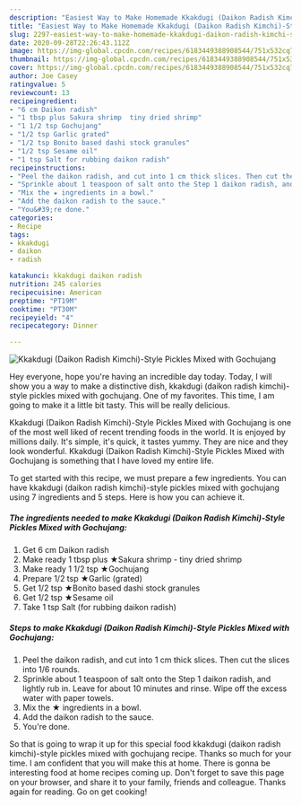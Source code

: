 ```yaml
---
description: "Easiest Way to Make Homemade Kkakdugi (Daikon Radish Kimchi)-Style Pickles Mixed with Gochujang"
title: "Easiest Way to Make Homemade Kkakdugi (Daikon Radish Kimchi)-Style Pickles Mixed with Gochujang"
slug: 2297-easiest-way-to-make-homemade-kkakdugi-daikon-radish-kimchi-style-pickles-mixed-with-gochujang
date: 2020-09-28T22:26:43.112Z
image: https://img-global.cpcdn.com/recipes/6183449388908544/751x532cq70/kkakdugi-daikon-radish-kimchi-style-pickles-mixed-with-gochujang-recipe-main-photo.jpg
thumbnail: https://img-global.cpcdn.com/recipes/6183449388908544/751x532cq70/kkakdugi-daikon-radish-kimchi-style-pickles-mixed-with-gochujang-recipe-main-photo.jpg
cover: https://img-global.cpcdn.com/recipes/6183449388908544/751x532cq70/kkakdugi-daikon-radish-kimchi-style-pickles-mixed-with-gochujang-recipe-main-photo.jpg
author: Joe Casey
ratingvalue: 5
reviewcount: 13
recipeingredient:
- "6 cm Daikon radish"
- "1 tbsp plus Sakura shrimp  tiny dried shrimp"
- "1 1/2 tsp Gochujang"
- "1/2 tsp Garlic grated"
- "1/2 tsp Bonito based dashi stock granules"
- "1/2 tsp Sesame oil"
- "1 tsp Salt for rubbing daikon radish"
recipeinstructions:
- "Peel the daikon radish, and cut into 1 cm thick slices. Then cut the slices into 1/6 rounds."
- "Sprinkle about 1 teaspoon of salt onto the Step 1 daikon radish, and lightly rub in. Leave for about 10 minutes and rinse. Wipe off the excess water with paper towels."
- "Mix the ★ ingredients in a bowl."
- "Add the daikon radish to the sauce."
- "You&#39;re done."
categories:
- Recipe
tags:
- kkakdugi
- daikon
- radish

katakunci: kkakdugi daikon radish 
nutrition: 245 calories
recipecuisine: American
preptime: "PT19M"
cooktime: "PT30M"
recipeyield: "4"
recipecategory: Dinner

---
```



![Kkakdugi (Daikon Radish Kimchi)-Style Pickles Mixed with Gochujang](https://img-global.cpcdn.com/recipes/6183449388908544/751x532cq70/kkakdugi-daikon-radish-kimchi-style-pickles-mixed-with-gochujang-recipe-main-photo.jpg)

Hey everyone, hope you're having an incredible day today. Today, I will show you a way to make a distinctive dish, kkakdugi (daikon radish kimchi)-style pickles mixed with gochujang. One of my favorites. This time, I am going to make it a little bit tasty. This will be really delicious.



Kkakdugi (Daikon Radish Kimchi)-Style Pickles Mixed with Gochujang is one of the most well liked of recent trending foods in the world. It is enjoyed by millions daily. It's simple, it's quick, it tastes yummy. They are nice and they look wonderful. Kkakdugi (Daikon Radish Kimchi)-Style Pickles Mixed with Gochujang is something that I have loved my entire life.


To get started with this recipe, we must prepare a few ingredients. You can have kkakdugi (daikon radish kimchi)-style pickles mixed with gochujang using 7 ingredients and 5 steps. Here is how you can achieve it.

<!--inarticleads1-->

##### The ingredients needed to make Kkakdugi (Daikon Radish Kimchi)-Style Pickles Mixed with Gochujang:

1. Get 6 cm Daikon radish
1. Make ready 1 tbsp plus ★Sakura shrimp - tiny dried shrimp
1. Make ready 1 1/2 tsp ★Gochujang
1. Prepare 1/2 tsp ★Garlic (grated)
1. Get 1/2 tsp ★Bonito based dashi stock granules
1. Get 1/2 tsp ★Sesame oil
1. Take 1 tsp Salt (for rubbing daikon radish)




<!--inarticleads2-->

##### Steps to make Kkakdugi (Daikon Radish Kimchi)-Style Pickles Mixed with Gochujang:

1. Peel the daikon radish, and cut into 1 cm thick slices. Then cut the slices into 1/6 rounds.
1. Sprinkle about 1 teaspoon of salt onto the Step 1 daikon radish, and lightly rub in. Leave for about 10 minutes and rinse. Wipe off the excess water with paper towels.
1. Mix the ★ ingredients in a bowl.
1. Add the daikon radish to the sauce.
1. You&#39;re done.




So that is going to wrap it up for this special food kkakdugi (daikon radish kimchi)-style pickles mixed with gochujang recipe. Thanks so much for your time. I am confident that you will make this at home. There is gonna be interesting food at home recipes coming up. Don't forget to save this page on your browser, and share it to your family, friends and colleague. Thanks again for reading. Go on get cooking!
